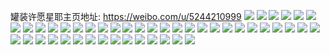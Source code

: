 罐装许愿星耶主页地址: https://weibo.com/u/5244210999 
![](https://wx4.sinaimg.cn/mw2000/005IUaQnly1h7wee6c5emj30u0140gta.jpg) 
![](https://wx4.sinaimg.cn/mw2000/005IUaQnly1h7wee6qfoyj30u0140qae.jpg) 
![](https://wx4.sinaimg.cn/mw2000/005IUaQnly1h7wee75d1mj30u01sydnx.jpg) 
![](https://wx4.sinaimg.cn/mw2000/005IUaQnly1h5klgwvnn1j32c03404qr.jpg) 
![](https://wx4.sinaimg.cn/mw2000/005IUaQnly1h5klgve90kj32c03401kz.jpg) 
![](https://wx4.sinaimg.cn/mw2000/005IUaQnly1h5klgxzootj315o3dt7wh.jpg) 
![](https://wx4.sinaimg.cn/mw2000/005IUaQnly1h5klgzormoj315o334u0x.jpg) 
![](https://wx4.sinaimg.cn/mw2000/005IUaQnly1h5k90f4sk0j30u01sygst.jpg) 
![](https://wx4.sinaimg.cn/mw2000/005IUaQnly1h5499gr5fnj30u0140ai6.jpg) 
![](https://wx4.sinaimg.cn/mw2000/005IUaQnly1h5499fyvhij30u01407cx.jpg) 
![](https://wx4.sinaimg.cn/mw2000/005IUaQnly1h5499hdhmfj30u0140wn9.jpg) 
![](https://wx4.sinaimg.cn/mw2000/005IUaQnly1h4i8ehbec2j30u00u0jww.jpg) 
![](https://wx4.sinaimg.cn/mw2000/005IUaQnly1h4i8ego116j30u00u0tdy.jpg) 
![](https://wx4.sinaimg.cn/mw2000/005IUaQnly1h4i8ejuankj30u00u0jyv.jpg) 
![](https://wx4.sinaimg.cn/mw2000/005IUaQnly1h4i8eqtijfj30u01de120.jpg) 
![](https://wx4.sinaimg.cn/mw2000/005IUaQnly1h45nd0bi04j30wi1yc10d.jpg) 
![](https://wx4.sinaimg.cn/mw2000/005IUaQnly1h3kuafonwdj30u01sytkt.jpg) 
![](https://wx4.sinaimg.cn/mw2000/005IUaQnly1h3421b4z2vj30xc4b9qv6.jpg) 
![](https://wx4.sinaimg.cn/mw2000/005IUaQnly1h3421bo6ujj315o3nv1fm.jpg) 
![](https://wx4.sinaimg.cn/mw2000/005IUaQnly1h3421dmfq9j32c02c0e82.jpg) 
![](https://wx4.sinaimg.cn/mw2000/005IUaQnly1h34218l440j32c02c04qp.jpg) 
![](https://wx4.sinaimg.cn/mw2000/005IUaQnly1h34219td8oj30uk5dj1kz.jpg) 
![](https://wx4.sinaimg.cn/mw2000/005IUaQnly1h1xnkqt83ej30u014048h.jpg) 
![](https://wx4.sinaimg.cn/mw2000/005IUaQnly1h1ky12z577j30tw0vqn1c.jpg) 
![](https://wx4.sinaimg.cn/mw2000/005IUaQnly1h176314t7gj30tu1lxjyz.jpg) 
![](https://wx4.sinaimg.cn/mw2000/005IUaQnly1h05q3jisl9j30wi09dn10.jpg) 
![](https://wx4.sinaimg.cn/mw2000/005IUaQnly1h010xktoaij30u01sytcp.jpg) 
![](https://wx4.sinaimg.cn/mw2000/005IUaQnly1h010xltvynj30u01sytci.jpg) 
![](https://wx4.sinaimg.cn/mw2000/005IUaQnly1gzsiy8e8e2j30px08qgmm.jpg) 
![](https://wx4.sinaimg.cn/mw2000/005IUaQnly1gzsiy8s7wuj30wi0a3jsi.jpg) 
![](https://wx4.sinaimg.cn/mw2000/005IUaQnly1gyvedwdgg0j30u014077w.jpg) 
![](https://wx4.sinaimg.cn/mw2000/005IUaQnly1gx8clkpigij30u0140jzt.jpg) 
![](https://wx4.sinaimg.cn/mw2000/005IUaQnly1gwswt0jklfj30u01syk3f.jpg) 
![](https://wx4.sinaimg.cn/mw2000/005IUaQnly1gwezb4vnu1j30u0140tkb.jpg) 
![](https://wx4.sinaimg.cn/mw2000/005IUaQnly1gvg5p56odsj60hx0hxmya02.jpg) 
![](https://wx4.sinaimg.cn/mw2000/005IUaQnly1gv5d5s13q4j62c03407wi02.jpg) 
![](https://wx4.sinaimg.cn/mw2000/005IUaQnly1guufucs27nj60g40a40t202.jpg) 
![](https://wx4.sinaimg.cn/mw2000/005IUaQnly1gthlv8rrazj317r1mch8z.jpg) 
![](https://wx4.sinaimg.cn/mw2000/005IUaQnly1gteanxnsnlj30ci0m877t.jpg) 
![](https://wx4.sinaimg.cn/mw2000/005IUaQnly1gt2l5fe0u7j30u01sytg0.jpg) 
![](https://wx4.sinaimg.cn/mw2000/005IUaQnly1gsj0f4qgpdj31400u0dny.jpg) 
![](https://wx4.sinaimg.cn/mw2000/005IUaQnly1gsirm7tlb3j30u01407f4.jpg) 
![](https://wx4.sinaimg.cn/mw2000/005IUaQnly1gshw97vdn1j31400u0agx.jpg) 
![](https://wx4.sinaimg.cn/mw2000/005IUaQnly1gshw96o49tj31400u0dmv.jpg) 
![](https://wx4.sinaimg.cn/mw2000/005IUaQnly1gshw96ae3cj31400u0gy0.jpg) 
![](https://wx4.sinaimg.cn/mw2000/005IUaQnly1gshw98iv1mj31400u0qb5.jpg) 
